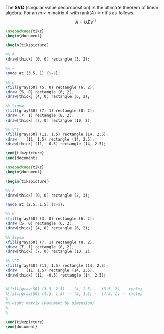 
The **SVD** (singular value decomposition) is the ultimate theorem of linear algebra. For an $m \times n$ matrix $A$ with $\mathrm{rank}(A) = r$ it's as follows.
$$
A = U \Sigma V^{\top}
$$




```tikz
\usepackage{tikz} 
\begin{document}

\begin{tikzpicture}

%% A
\draw[thick] (0, 0) rectangle (3, 2);

%% =
\node at (3.5, 1) {$=$};

%% U
\fill[gray!50] (5, 0) rectangle (6, 2);
\draw (5, 0) rectangle (6, 2);
\draw[thick] (4, 0) rectangle (6, 2);

%% Sigma
\fill[gray!50] (7, 1) rectangle (8, 2);
\draw (7, 1) rectangle (8, 2);
\draw[thick] (7, 0) rectangle (10, 2);

%% V^T
\fill[gray!50] (11, 1.5) rectangle (14, 2.5);
\draw	 (11, 1.5) rectangle (14, 2.5);
\draw[thick] (11, -0.5) rectangle (14, 2.5);

\end{tikzpicture}
\end{document}
```




```tikz
\usepackage{tikz} 
\begin{document}

\begin{tikzpicture}

%% A
\draw[thick] (0, 0) rectangle (2, 3);

\node at (2.5, 1.5) {$=$};

%% U
\fill[gray!50] (3, 0) rectangle (6, 2);
\draw (5, 0) rectangle (6, 2);
\draw[thick] (4, 0) rectangle (6, 2);

%% Sigma
\fill[gray!50] (7, 1) rectangle (8, 2);
\draw (7, 1) rectangle (8, 2);
\draw[thick] (7, 0) rectangle (10, 2);

%% V^T
\fill[gray!50] (11, 1.5) rectangle (14, 2.5);
\draw	 (11, 1.5) rectangle (14, 2.5);
\draw[thick] (11, -0.5) rectangle (14, 2.5);


%\fill[gray!50] (3.5, 2.5) -- (4, 2.5) -- (3.5, 2) -- cycle;
%\fill[gray!50] (4.5, 1.5) -- (5, 1.5) -- (4.5, 1) -- cycle;
%
%% Right matrix (Document by Dimension)
%
%

\end{tikzpicture}
\end{document}
```
